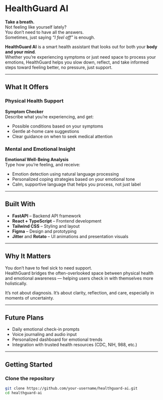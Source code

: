 # HealthGuard AI

**Take a breath.**  
Not feeling like yourself lately?  
You don’t need to have all the answers.  
Sometimes, just saying _“I feel off”_ is enough.

**HealthGuard AI** is a smart health assistant that looks out for both your **body and your mind**.  
Whether you’re experiencing symptoms or just need space to process your emotions, HealthGuard helps you slow down, reflect, and take informed steps toward feeling better, no pressure, just support.

---

## What It Offers

### Physical Health Support

**Symptom Checker**  
Describe what you’re experiencing, and get:
- Possible conditions based on your symptoms  
- Gentle at-home care suggestions  
- Clear guidance on when to seek medical attention

### Mental and Emotional Insight

**Emotional Well-Being Analysis**  
Type how you’re feeling, and receive:
- Emotion detection using natural language processing  
- Personalized coping strategies based on your emotional tone  
- Calm, supportive language that helps you process, not just label

---

## Built With

- **FastAPI** – Backend API framework  
- **React + TypeScript** – Frontend development  
- **Tailwind CSS** – Styling and layout  
- **Figma** – Design and prototyping  
- **Jitter** and **Rotato** – UI animations and presentation visuals

---

## Why It Matters

You don’t have to feel sick to need support.  
HealthGuard bridges the often-overlooked space between physical health and emotional awareness — helping users check in with themselves more holistically.

It’s not about diagnosis. It’s about clarity, reflection, and care, especially in moments of uncertainty.

---

## Future Plans

- Daily emotional check-in prompts  
- Voice journaling and audio input  
- Personalized dashboard for emotional trends  
- Integration with trusted health resources (CDC, NIH, 988, etc.)

---

## Getting Started

### Clone the repository

```bash
git clone https://github.com/your-username/healthguard-ai.git
cd healthguard-ai
